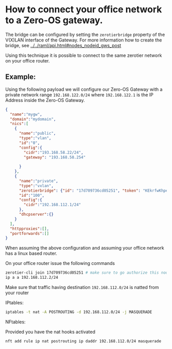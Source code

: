 # How to connect your office network to a Zero-OS gateway.

The bridge can be configured by setting the `zerotierbridge` property of the V(X)LAN interface of the Gateway. For more information how to create the bridge, see [../../raml/api.html#nodes_nodeid_gws_post](https://htmlpreviewer.github.io/?../../raml/api.html#nodes__nodeid__gws_post)

Using this technique it is possible to connect to the same zerotier network on your office router.

## Example:

Using the following payload we will configure our Zero-OS Gateway with a private network range `192.168.122.0/24` where `192.168.122.1` is the IP Address inside the Zero-OS Gateway.
```json
{
  "name":"mygw",
  "domain":"mydomain",
  "nics":[
    {
      "name":"public",
      "type":"vlan",
      "id":"0",
      "config":{
        "cidr":"193.168.58.22/24",
        "gateway": "193.168.58.254"
 
      }
    },
    {
      "name":"private",
      "type":"vxlan",
	  "zerotierbridge": {"id": "17d709736cd05251", "token": "KEkrfwKhpeEvzfTKKsgCAAgEnvh2bQuB"},
      "id":"100",
      "config":{
        "cidr":"192.168.112.1/24"
      },
      "dhcpserver":{}
    }
  ],
  "httpproxies":[],
  "portforwards":[]
}
```

When assuming the above configuration and assuming your office network has a linux based router.

On your office router issue the following commands
```bash
zerotier-cli join 17d709736cd05251 # make sure to go authorize this node
ip a a 192.168.112.2/24
```

Make sure that traffic having destination `192.168.112.0/24` is natted from your router

IPtables:
```bash
iptables -t nat -A POSTROUTING -d 192.168.112.0/24 -j MASQUERADE
```

NFtables:

Provided you have the nat hooks activated 

```bash
nft add rule ip nat postrouting ip daddr 192.168.112.0/24 masquerade
```